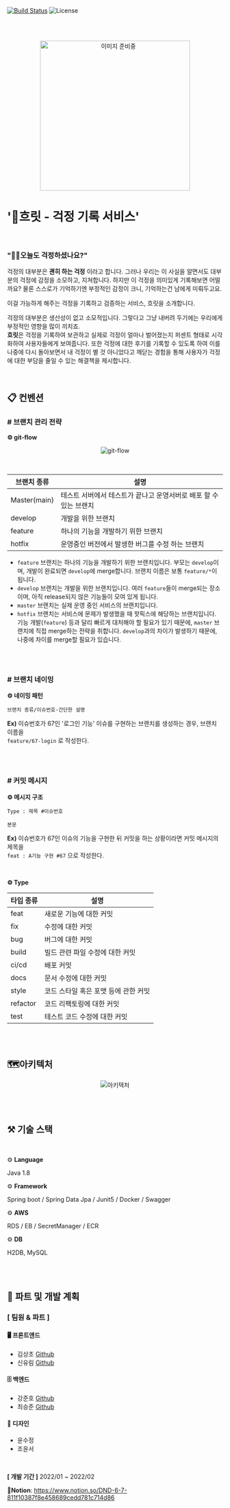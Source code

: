 [![Build Status](https://img.shields.io/badge/status-developing-orange)](https://github.com/dnd-side-project/dnd-6th-7-worry-record-service)
![License](https://img.shields.io/apm/l/vim-mode?color=yellowgreen)

<br>

<br>

<p align="center">
  <img width="350" height="350" src="https://user-images.githubusercontent.com/84304802/155870606-95bd66c5-a38d-4c29-932c-4b2b6f4dc5dd.png" alt="이미지 준비중">
</p>




# '🔮흐릿 - 걱정 기록 서비스'

<br>

### "💁‍♂️오늘도 걱정하셨나요?"

걱정의 대부분은 **괜히 하는 걱정** 이라고 합니다. 그러나 우리는 이 사실을 알면서도 대부분의 걱정에 감정을 소모하고, 지쳐합니다. 하지만 이 걱정을 의미있게 기록해보면 어떨까요? 물론 스스로가 기억하기엔 부정적인 감정이 크니, 기억하는건 남에게 미뤄두고요.

이걸 가능하게 해주는 걱정을 기록하고 검증하는 서비스, 흐릿을 소개합니다.

걱정의 대부분은 생산성이 없고 소모적입니다. 그렇다고 그냥 내버려 두기에는 우리에게 부정적인 영향을 많이 끼치죠. <br>
**흐릿**은 걱정을 기록하여 보관하고 실제로 걱정이 얼마나 벌어졌는지 퍼센트 형태로 시각화하여 사용자들에게 보여줍니다. 또한 걱정에 대한 후기를 기록할 수 있도록 하여 이를 나중에 다시 돌아보면서 내 걱정이 별 것 아니었다고 깨닫는 경험을 통해 사용자가 걱정에 대한 부담을 줄일 수 있는 해결책을 제시합니다.

<br>



## 📋 컨벤션

### # 브랜치 관리 전략

**⚙️ git-flow**

<p align="center">
  <img src="https://user-images.githubusercontent.com/84304802/148559145-64a8029e-d220-4b80-b02f-eb45a0e07c05.png" alt="git-flow">
</p>



<br>


| 브랜치 종류  | 설명                                                         |
| ------------ | ------------------------------------------------------------ |
| Master(main) | 테스트 서버에서 테스트가 끝나고 운영서버로 배포 할 수 있는 브랜치 |
| develop      | 개발을 위한 브랜치                                           |
| feature      | 하나의 기능을 개발하기 위한 브랜치                           |
| hotfix       | 운영중인 버전에서 발생한 버그를 수정 하는 브랜치             |

- `feature` 브랜치는 하나의 기능을 개발하기 위한 브랜치입니다. 부모는 `develop`이며, 개발이 완료되면 `develop`에 merge합니다. 브랜치 이름은 보통 `feature/*`이 됩니다.
- `develop` 브랜치는 개발을 위한 브랜치입니다. 여러 `feature`들이 merge되는 장소이며, 아직 release되지 않은 기능들이 모여 있게 됩니다.
- `master` 브랜치는 실제 운영 중인 서비스의 브랜치입니다. 
- `hotfix` 브랜치는 서비스에 문제가 발생했을 때 핫픽스에 해당하는 브랜치입니다. 기능 개발(`feature`) 등과 달리 빠르게 대처해야 할 필요가 있기 때문에, `master` 브랜치에 직접 merge하는 전략을 취합니다.  `develop`과의 차이가 발생하기 때문에, 나중에 차이를 merge할 필요가 있습니다.

<br>

<br>

### # 브랜치 네이밍

**⚙️ 네이밍 패턴**

```
브랜치 종류/이슈번호-간단한 설명	
```

**Ex)** 이슈번호가 67인 '로그인 기능' 이슈를 구현하는 브랜치를 생성하는 경우, 브랜치 이름을<br> 	`feature/67-login` 로 작성한다.

<br>

<br>

### # 커밋 메시지

**⚙️ 메시지 구조**

```
Type : 제목 #이슈번호

본문
```

**Ex)** 이슈번호가 67인 이슈의 기능을 구현한 뒤 커밋을 하는 상황이라면 커밋 메시지의 제목을<br>	`feat : A기능 구현 #67` 으로 작성한다.

<br>

**⚙️ Type**

| 타입 종류 | 설명                                 |
| --------- | ------------------------------------ |
| feat      | 새로운 기능에 대한 커밋              |
| fix       | 수정에 대한 커밋                     |
| bug       | 버그에 대한 커밋                     |
| build     | 빌드 관련 파일 수정에 대한 커밋      |
| ci/cd     | 배포 커밋                            |
| docs      | 문서 수정에 대한 커밋                |
| style     | 코드 스타일 혹은 포맷 등에 관한 커밋 |
| refactor  | 코드 리팩토링에 대한 커밋            |
| test      | 테스트 코드 수정에 대한 커밋         |

<br>

<br>

## 🗺️아키텍처

<p align="center">
  <img src="https://user-images.githubusercontent.com/84304802/148572626-0df37efb-4d56-427b-a57c-e8b044d3c727.png" alt="아키텍처">
</p>


<br>

<br>

## ⚒️ 기술 스택

<br>

⚙️ **Language**

Java 1.8

⚙️ **Framework**

Spring boot / Spring Data Jpa / Junit5 / Docker / Swagger

⚙️ **AWS**

RDS / EB / SecretManager / ECR

⚙️ **DB**

H2DB, MySQL

<br>

<br>

## 👥 파트 및 개발 계획

### **[ 팀원 & 파트 ]**

#### 🖥️ 프론트엔드 

- 김상초 [Github](https://github.com/SangchoKim)
- 신유림 [Github](https://github.com/NONE-31D)

#### 🗄️ 백엔드 

- 강준호 [Github](https://github.com/JunHo-YH)
- 최승준 [Github](https://github.com/PgmJun)

#### 🎨 디자인

- 윤수정
- 조윤서

<br>

**[ 개발 기간 ]** 2022/01 ~ 2022/02
<br>

📑**Notion**: https://www.notion.so/DND-6-7-811f10387f8e458689cedd781c714d86 

<br>
